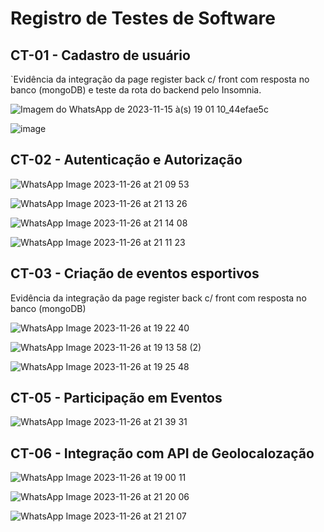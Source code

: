# Registro de Testes de Software

## CT-01 - Cadastro de usuário

`Evidência da integração da page register back c/ front com resposta no banco (mongoDB) e teste da rota do backend pelo Insomnia.

![Imagem do WhatsApp de 2023-11-15 à(s) 19 01 10_44efae5c](https://github.com/ICEI-PUC-Minas-PMV-ADS/pmv-ads-2023-2-e4-aplicdistrib-t5-grupo4-cademeutime/assets/103156976/a7d70f41-ec3f-43aa-a5c5-58802a56f9ec)

![image](https://github.com/ICEI-PUC-Minas-PMV-ADS/pmv-ads-2023-2-e4-aplicdistrib-t5-grupo4-cademeutime/assets/103156976/5c2f1958-dc0c-4261-b270-8d713bcbf7e2)

##

## CT-02 - Autenticação e Autorização

![WhatsApp Image 2023-11-26 at 21 09 53](https://github.com/ICEI-PUC-Minas-PMV-ADS/cademeutime/assets/104144665/e37135e0-714d-415d-a1e5-37443ff2752f)

![WhatsApp Image 2023-11-26 at 21 13 26](https://github.com/ICEI-PUC-Minas-PMV-ADS/cademeutime/assets/104144665/e74643ad-4656-4683-a880-562e50d2d2c1)

![WhatsApp Image 2023-11-26 at 21 14 08](https://github.com/ICEI-PUC-Minas-PMV-ADS/cademeutime/assets/104144665/7d8c4812-53a7-4dee-b900-0388eacdf721)

![WhatsApp Image 2023-11-26 at 21 11 23](https://github.com/ICEI-PUC-Minas-PMV-ADS/cademeutime/assets/104144665/95c57422-a0f4-405d-a33e-5a07c76458ca)

##

## CT-03 - Criação de eventos esportivos

Evidência da integração da page register back c/ front com resposta no banco (mongoDB)

![WhatsApp Image 2023-11-26 at 19 22 40](https://github.com/ICEI-PUC-Minas-PMV-ADS/cademeutime/assets/104144665/957ce7d1-2263-4dd3-b8c2-c53142cee364)

![WhatsApp Image 2023-11-26 at 19 13 58 (2)](https://github.com/ICEI-PUC-Minas-PMV-ADS/cademeutime/assets/104144665/83723d65-1809-42b5-a2be-b2525c590296)

![WhatsApp Image 2023-11-26 at 19 25 48](https://github.com/ICEI-PUC-Minas-PMV-ADS/cademeutime/assets/104144665/81368264-63de-475f-8f83-0cbf53159107)

##

## CT-05 - Participação em Eventos

![WhatsApp Image 2023-11-26 at 21 39 31](https://github.com/ICEI-PUC-Minas-PMV-ADS/cademeutime/assets/104144665/fe1232f6-49f9-46f8-8f8a-91352bd45db4)

##

## CT-06 - Integração com API de Geolocalozação 

![WhatsApp Image 2023-11-26 at 19 00 11](https://github.com/ICEI-PUC-Minas-PMV-ADS/cademeutime/assets/104144665/8f0d8894-cc02-409c-8b5d-720c8f342822)

![WhatsApp Image 2023-11-26 at 21 20 06](https://github.com/ICEI-PUC-Minas-PMV-ADS/cademeutime/assets/104144665/f489b9e5-a61a-4621-9865-6f0dc055cb6b)

![WhatsApp Image 2023-11-26 at 21 21 07](https://github.com/ICEI-PUC-Minas-PMV-ADS/cademeutime/assets/104144665/2f6eadad-720e-4adc-8c58-7c0f27088bbb)

